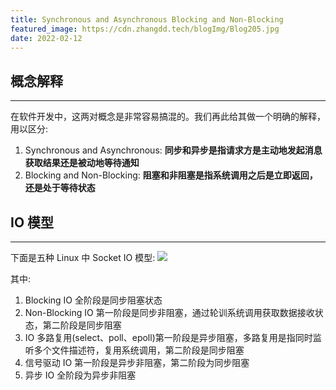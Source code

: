 ```yaml
---
title: Synchronous and Asynchronous Blocking and Non-Blocking
featured_image: https://cdn.zhangdd.tech/blogImg/Blog205.jpg
date: 2022-02-12
---
```


## 概念解释
***  
在软件开发中，这两对概念是非常容易搞混的。我们再此给其做一个明确的解释，用以区分: 
1. Synchronous and Asynchronous: **同步和异步是指请求方是主动地发起消息获取结果还是被动地等待通知**
2. Blocking and Non-Blocking: **阻塞和非阻塞是指系统调用之后是立即返回，还是处于等待状态**

## IO 模型
***  
下面是五种 Linux 中 Socket IO 模型:
![](https://cdn.zhangdd.tech/contentImg/io/fig1-1.gif)

其中: 
1. Blocking IO 全阶段是同步阻塞状态
2. Non-Blocking IO 第一阶段是同步非阻塞，通过轮训系统调用获取数据接收状态，第二阶段是同步阻塞
3. IO 多路复用(select、poll、epoll)第一阶段是异步阻塞，多路复用是指同时监听多个文件描述符，复用系统调用，第二阶段是同步阻塞
4. 信号驱动 IO 第一阶段是异步非阻塞，第二阶段为同步阻塞
5. 异步 IO 全阶段为异步非阻塞